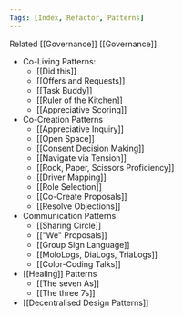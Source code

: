 ```yaml
---
Tags: [Index, Refactor, Patterns]
---
```


Related [[Governance]] [[Governance]]

- Co-Living Patterns:
    - [[Did this]]
    - [[Offers and Requests]]
    - [[Task Buddy]]
    - [[Ruler of the Kitchen]]
    - [[Appreciative Scoring]]
- Co-Creation Patterns
    - [[Appreciative Inquiry]]
    - [[Open Space]]
    - [[Consent Decision Making]]
    - [[Navigate via Tension]]
    - [[Rock, Paper, Scissors Proficiency]]
    - [[Driver Mapping]]
    - [[Role Selection]]
    - [[Co-Create Proposals]]
    - [[Resolve Objections]]
- Communication Patterns
    - [[Sharing Circle]]
    - [["We" Proposals]]
    - [[Group Sign Language]]
    - [[MoloLogs, DiaLogs, TriaLogs]]
    - [[Color-Coding Talks]]
- [[Healing]] Patterns
    - [[The seven As]]
    - [[The three 7s]]
- [[Decentralised Design Patterns]]
